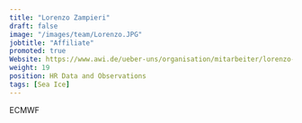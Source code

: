 ```yaml
---
title: "Lorenzo Zampieri"
draft: false
image: "/images/team/Lorenzo.JPG"
jobtitle: "Affiliate"
promoted: true
Website: https://www.awi.de/ueber-uns/organisation/mitarbeiter/lorenzo-zampieri.html
weight: 19
position: HR Data and Observations
tags: [Sea Ice]
---
```



ECMWF
